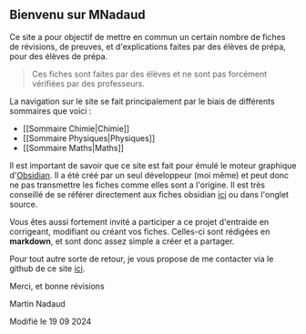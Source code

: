 ## Bienvenu sur MNadaud

Ce site a pour objectif de mettre en commun un certain nombre de fiches de révisions, de preuves, et d'explications faites par des élèves de prépa, pour des élèves de prépa. 

> Ces fiches sont faites par des élèves et ne sont pas forcément vérifiées par des professeurs. 

La navigation sur le site se fait principalement par le biais de différents sommaires que voici :
- [[Sommaire Chimie|Chimie]]
- [[Sommaire Physiques|Physiques]]
- [[Sommaire Maths|Maths]]

Il est important de savoir que ce site est fait pour émulé le moteur graphique d'[Obsidian](https://Obsidian.md). Il a été créé par un seul développeur (moi même) et peut donc ne pas transmettre les fiches comme elles sont a l'origine. Il est très conseillé de se référer directement aux fiches obsidian [ici](https://github.com/Alpagateau/Revisions) ou dans l'onglet source. 

Vous êtes aussi fortement invité a participer a ce projet d'entraide en corrigeant, modifiant ou créant vos fiches. Celles-ci sont rédigées en **markdown**, et sont donc assez simple a créer et a partager. 

Pour tout autre sorte de retour, je vous propose de me contacter via le github de ce site [ici](https://github.com/Alpagateau/ObsidianToWebsite). 

Merci, et bonne révisions

Martin Nadaud

Modifié le 19 09 2024 